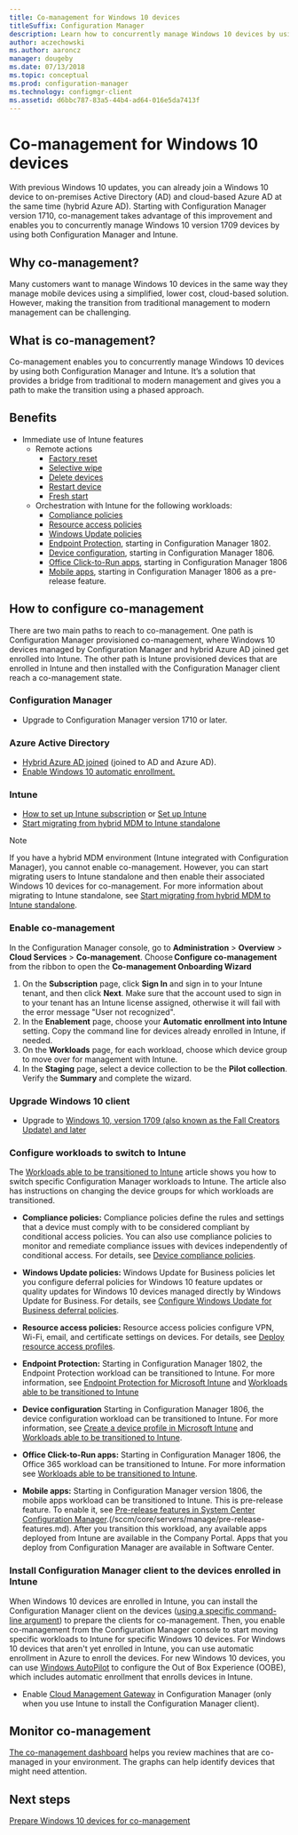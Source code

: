 ```yaml
---
title: Co-management for Windows 10 devices
titleSuffix: Configuration Manager
description: Learn how to concurrently manage Windows 10 devices by using both Configuration Manager and Microsoft Intune.
author: aczechowski
ms.author: aaroncz
manager: dougeby
ms.date: 07/13/2018
ms.topic: conceptual
ms.prod: configuration-manager
ms.technology: configmgr-client
ms.assetid: d6bbc787-83a5-44b4-ad64-016e5da7413f
---
```


# Co-management for Windows 10 devices    
 With previous Windows 10 updates, you can already join a Windows 10 device to on-premises Active Directory (AD) and cloud-based Azure AD at the same time (hybrid Azure AD). Starting with Configuration Manager version 1710, co-management takes advantage of this improvement and enables you to concurrently manage Windows 10 version 1709 devices by using both Configuration Manager and Intune. <!-- 1350871 -->
## Why co-management?
Many customers want to manage Windows 10 devices in the same way they manage mobile devices using a simplified, lower cost, cloud-based solution. However, making the transition from traditional management to modern management can be challenging.  
## What is co-management?
Co-management enables you to concurrently manage Windows 10 devices by using both Configuration Manager and Intune. It’s a solution that provides a bridge from traditional to modern management and gives you a path to make the transition using a phased approach.

## Benefits 
- Immediate use of Intune features 
    - Remote actions
        - [Factory reset](https://docs.microsoft.com/intune/devices-wipe#factory-reset)
        - [Selective wipe](https://docs.microsoft.com/intune/apps-selective-wipe)
        - [Delete devices](https://docs.microsoft.com/intune/devices-wipe#delete-devices-from-the-azure-active-directory-portal)
        - [Restart device](https://docs.microsoft.com/intune/device-restart)
        - [Fresh start](https://docs.microsoft.com/intune/device-fresh-start)
    - Orchestration with Intune for the following workloads:
        - [Compliance policies](https://docs.microsoft.com/intune/device-compliance-get-started)
        - [Resource access policies](https://docs.microsoft.com/intune/device-profiles)
        - [Windows Update policies](https://docs.microsoft.com/intune/windows-update-for-business-configure)
        - [Endpoint Protection](https://docs.microsoft.com/intune/endpoint-protection-windows-10), starting in Configuration Manager 1802. <!-- 1357365 -->
        - [Device configuration](https://docs.microsoft.com/intune/device-profile-create), starting in Configuration Manager 1806. <!-- 1357903 -->
        - [Office Click-to-Run apps](https://docs.microsoft.com/intune/apps-add-office365), starting in Configuration Manager 1806 <!--1357841-->
        - [Mobile apps](https://docs.microsoft.com/intune/app-management), starting in Configuration Manager 1806 as a pre-release feature. <!--1357892-->

## How to configure co-management
There are two main paths to reach to co-management. One path is Configuration Manager provisioned co-management, where Windows 10 devices managed by Configuration Manager and hybrid Azure AD joined get enrolled into Intune. The other path is Intune provisioned devices that are enrolled in Intune and then installed with the Configuration Manager client reach a co-management state.

### **Configuration Manager**
 -	Upgrade to Configuration Manager version 1710 or later.


### **Azure Active Directory**
  - [Hybrid Azure AD joined](https://docs.microsoft.com/azure/active-directory/device-management-hybrid-azuread-joined-devices-setup) (joined to AD and Azure AD).
  - [Enable Windows 10 automatic enrollment.](https://docs.microsoft.com/intune/windows-enroll)


### **Intune**
 - [How to set up Intune subscription](/sccm/mdm/deploy-use/configure-intune-subscription) or [Set up Intune](/intune/setup-steps)  
 - [Start migrating from hybrid MDM to Intune standalone](/sccm/mdm/deploy-use/migrate-hybridmdm-to-intunesa)  

> [!Note]  
> If you have a hybrid MDM environment (Intune integrated with Configuration Manager), you cannot enable co-management. However, you can start migrating users to Intune standalone and then enable their associated Windows 10 devices for co-management. For more information about migrating to Intune standalone, see [Start migrating from hybrid MDM to Intune standalone](/sccm/mdm/deploy-use/migrate-hybridmdm-to-intunesa).  


### Enable co-management 
 In the Configuration Manager console, go to **Administration** > **Overview** > **Cloud Services** > **Co-management**. Choose **Configure co-management** from the ribbon to open the **Co-management Onboarding Wizard** 
   
1. On the **Subscription** page, click **Sign In** and sign in to your Intune tenant, and then click **Next**. Make sure that the account used to sign in to your tenant has an Intune license assigned, otherwise it will fail with the error message "User not recognized".   
2. In the **Enablement** page, choose your **Automatic enrollment into Intune** setting. Copy the command line for devices already enrolled in Intune, if needed. 
3. On the **Workloads** page, for each workload, choose which device group to move over for management with Intune.
4. In the **Staging** page, select a device collection to be the **Pilot collection**. Verify the **Summary** and complete the wizard. 

### Upgrade Windows 10 client
- Upgrade to [Windows 10, version 1709 (also known as the Fall Creators Update) and later](/sccm/osd/deploy-use/manage-windows-as-a-service)

### Configure workloads to switch to Intune 
The [Workloads able to be transitioned to Intune](/sccm/core/clients/manage/co-management-switch-workloads#Workloads-able-to-be-transitioned-to-Intune) article shows you how to switch specific Configuration Manager workloads to Intune. The article also has instructions on changing the device groups for which workloads are transitioned.

- **Compliance policies:** 
Compliance policies define the rules and settings that a device must comply with to be considered compliant by conditional access policies. You can also use compliance policies to monitor and remediate compliance issues with devices independently of conditional access. For details, see [Device compliance policies](https://docs.microsoft.com/intune/device-compliance-get-started).  

- **Windows Update policies:**
Windows Update for Business policies let you configure deferral policies for Windows 10 feature updates or quality updates for Windows 10 devices managed directly by Windows Update for Business. For details, see [Configure Windows Update for Business deferral policies](https://docs.microsoft.com/intune/windows-update-for-business-configure).  

- **Resource access policies:**
Resource access policies configure VPN, Wi-Fi, email, and certificate settings on devices. For details, see [Deploy resource access profiles](https://docs.microsoft.com/intune/device-profiles).

- **Endpoint Protection:**
Starting in Configuration Manager 1802, the Endpoint Protection workload can be transitioned to Intune. For more information, see [Endpoint Protection for Microsoft Intune](https://docs.microsoft.com/intune/endpoint-protection-windows-10)<!-- 1357365 --> and [Workloads able to be transitioned to Intune](/sccm/core/clients/manage/co-management-switch-workloads#Workloads-able-to-be-transitioned-to-Intune)

- **Device configuration**
Starting in Configuration Manager 1806, the device configuration workload can be transitioned to Intune. For more information, see [Create a device profile in Microsoft Intune](https://docs.microsoft.com/intune/device-profile-create) and [Workloads able to be transitioned to Intune](/sccm/core/clients/manage/co-management-switch-workloads#Workloads-able-to-be-transitioned-to-Intune).  <!--1357903-->

- **Office Click-to-Run apps:** 
Starting in Configuration Manager 1806, the Office 365 workload can be transitioned to Intune. For more information see [Workloads able to be transitioned to Intune](/sccm/core/clients/manage/co-management-switch-workloads#Workloads-able-to-be-transitioned-to-Intune). <!--1357841-->

- **Mobile apps:** 
Starting in Configuration Manager version 1806, the mobile apps workload can be transitioned to Intune. This is pre-release feature. To enable it, see [Pre-release features in System Center Configuration Manager](/sccm/core/servers/manage/pre-release-features).(/sccm/core/servers/manage/pre-release-features.md). After you transition this workload, any available apps deployed from Intune are available in the Company Portal. Apps that you deploy from Configuration Manager are available in Software Center.<!--1357892-->

### Install Configuration Manager client to the devices enrolled in Intune
When Windows 10 devices are enrolled in Intune, you can install the Configuration Manager client on the devices ([using a specific command-line argument](/sccm/core/clients/manage/co-management-prepare#command-line-to-install-configuration-manager-client)) to prepare the clients for co-management. Then, you enable co-management from the Configuration Manager console to start moving specific workloads to Intune for specific Windows 10 devices.
For Windows 10 devices that aren't yet enrolled in Intune, you can use automatic enrollment in Azure to enroll the devices. For new Windows 10 devices, you can use [Windows AutoPilot](https://docs.microsoft.com/intune/enrollment-autopilot) to configure the Out of Box Experience (OOBE), which includes automatic enrollment that enrolls devices in Intune.
 - Enable [Cloud Management Gateway](/sccm/core/clients/manage/manage-clients-internet#cloud-management-gateway) in Configuration Manager (only when you use Intune to install the Configuration Manager client).

## Monitor co-management
[The co-management dashboard](/sccm/core/clients/manage/co-management-dashboard) helps you review machines that are co-managed in your environment. The graphs can help identify devices that might need attention.


## Next steps
[Prepare Windows 10 devices for co-management](co-management-prepare.md)
